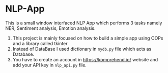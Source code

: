 # NLP-App
This is a small window interfaced NLP App which performs 3 tasks namely NER, Sentiment analysis, Emotion analysis. 
1. This project is mainly focused on how to build a simple app using OOPs and a library called tkinter
2. Instead of DataBase I used dictionary in ```mydb.py``` file which acts as Database.
3. You have to create an account in https://komprehend.io/ website and add your API key in ```nlp_api.py``` file.
